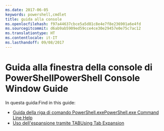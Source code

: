 ```yaml
---
ms.date: 2017-06-05
keywords: powershell,cmdlet
title: guida alla console
ms.openlocfilehash: f97a44637cbce5a5d81c8e4e7f8e236901a6e4fd
ms.sourcegitcommit: d6ab9ab5909ed59cce4ce30e29457e0e75c7ac12
ms.translationtype: HT
ms.contentlocale: it-IT
ms.lasthandoff: 09/08/2017
---
```

# <a name="powershell-console-window-guide"></a><span data-ttu-id="cc7ae-103">Guida alla finestra della console di PowerShell</span><span class="sxs-lookup"><span data-stu-id="cc7ae-103">PowerShell Console Window Guide</span></span>

<span data-ttu-id="cc7ae-104">In questa guida:</span><span class="sxs-lookup"><span data-stu-id="cc7ae-104">Find in this guide:</span></span>
- [<span data-ttu-id="cc7ae-105">Guida della riga di comando PowerShell.exe</span><span class="sxs-lookup"><span data-stu-id="cc7ae-105">PowerShell.exe Command Line Help</span></span>](console/PowerShell.exe-Command-Line-Help.md)
- [<span data-ttu-id="cc7ae-106">Uso dell'espansione tramite TAB</span><span class="sxs-lookup"><span data-stu-id="cc7ae-106">Using Tab Expansion</span></span>](console/Using-Tab-Expansion.md)

